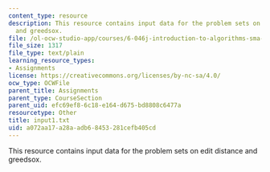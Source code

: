 ```yaml
---
content_type: resource
description: This resource contains input data for the problem sets on edit distance
  and greedsox.
file: /ol-ocw-studio-app/courses/6-046j-introduction-to-algorithms-sma-5503-fall-2005/a072aa17a28aadb68453281cefb405cd_input1.txt
file_size: 1317
file_type: text/plain
learning_resource_types:
- Assignments
license: https://creativecommons.org/licenses/by-nc-sa/4.0/
ocw_type: OCWFile
parent_title: Assignments
parent_type: CourseSection
parent_uid: efc69ef8-6c18-e164-d675-bd8808c6477a
resourcetype: Other
title: input1.txt
uid: a072aa17-a28a-adb6-8453-281cefb405cd
---
```

This resource contains input data for the problem sets on edit distance and greedsox.